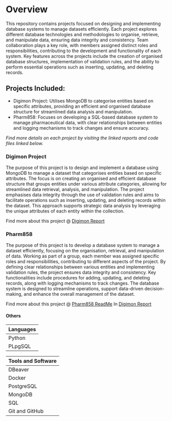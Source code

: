 # Overview

This repository contains projects focused on designing and implementing database systems to manage datasets efficiently. Each project explores different database technologies and methodologies to organise, retrieve, and manipulate data, ensuring data integrity and consistency. Team collaboration plays a key role, with members assigned distinct roles and responsibilities, contributing to the development and functionality of each system. Key features across the projects include the creation of organised database structures, implementation of validation rules, and the ability to perform essential operations such as inserting, updating, and deleting records.

## Projects Included:

- Digimon Project: Utilises MongoDB to categorise entities based on specific attributes, providing an efficient and organised database structure for streamlined data analysis and manipulation.
- Pharm858: Focuses on developing a SQL-based database system to manage pharmaceutical data, with clear relationships between entities and logging mechanisms to track changes and ensure accuracy.

*Find more details on each project by visiting the linked reports and code files linked below.*

### Digimon Project

The purpose of this project is to design and implement a database using MongoDB to manage a dataset that categorises entities based on specific attributes. The focus is on creating an organised and efficient database structure that groups entities under various attribute categories, allowing for streamlined data retrieval, analysis, and manipulation. The project emphasises data integrity through the use of validation rules and aims to facilitate operations such as inserting, updating, and deleting records within the dataset. This approach supports strategic data analysis by leveraging the unique attributes of each entity within the collection.

Find more about this project @ [Digimon Report](https://github.com/vedez/Database_1-2/blob/main/Projects/Digimon/Digimon_MongoDB.pdf)

### Pharm858

The purpose of this project is to develop a database system to manage a dataset efficiently, focusing on the organisation, retrieval, and manipulation of data. Working as part of a group, each member was assigned specific roles and responsibilities, contributing to different aspects of the project. By defining clear relationships between various entities and implementing validation rules, the project ensures data integrity and consistency. Key functionalities include procedures for adding, updating, and deleting records, along with logging mechanisms to track changes. The database system is designed to streamline operations, support data-driven decision-making, and enhance the overall management of the dataset.

Find more about this project @ [Pharm858 ReadMe](https://github.com/vedez/Database_1-2/tree/main/Projects/Pharm858C)
In  [Digimon Report](https://github.com/vedez/Database_1-2/blob/main/Projects/Digimon/Digimon_MongoDB.pdf)

#### Others

| **Languages**                |
|------------------------------|
| Python                       |
| PLpgSQL                      |

| **Tools and Software**       |
|------------------------------|
| DBeaver                      |
| Docker                       |
| PostgreSQL                   |
| MongoDB                      |
| SQL                          |
| Git and GitHub               |


